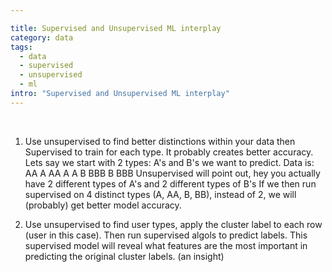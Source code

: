 ```yaml
---

title: Supervised and Unsupervised ML interplay
category: data
tags:
  - data
  - supervised
  - unsupervised
  - ml
intro: "Supervised and Unsupervised ML interplay"
---
```


<br>

1. Use unsupervised to find better distinctions within your data then Supervised to train for each type. It probably creates better accuracy.
Lets say we start with 2 types: A's and B's we want to predict.
Data is: AA A AA A A B BBB B BBB
Unsupervised will point out, hey you actually have 2 different types of A's and 2 different types of B's
If we then run supervised on 4 distinct types (A, AA, B, BB), instead of 2, we will (probably) get better model accuracy. 

1. Use unsupervised to find user types, apply the cluster label to each row (user in this case). Then run supervised algols to predict labels. This supervised model will reveal what features are the most important in predicting the original cluster labels. (an insight)


<br>
<br>
